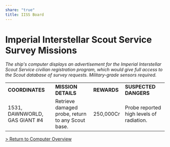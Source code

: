 ```yaml
---
share: "true"
title: IISS Board
---
```

  
# Imperial Interstellar Scout Service Survey Missions  
  
_The ship's computer displays an advertisement for the Imperial Interstellar Scout Service civilian registration program, which would give full access to the Scout database of survey requests. Military-grade sensors required._  
  
|                               |                                                   |             |                                          |  
| ----------------------------- | ------------------------------------------------- | ----------- | ---------------------------------------- |  
| **COORDINATES**               | **MISSION DETAILS**                               | **REWARDS** | **SUSPECTED DANGERS**                    |  
| 1531, DAWNWORLD, GAS GIANT #4 | Retrieve damaged probe, return to any Scout base. | 250,000Cr   | Probe reported high levels of radiation. |  
  
[> Return to Computer Overview](./index.md)  
